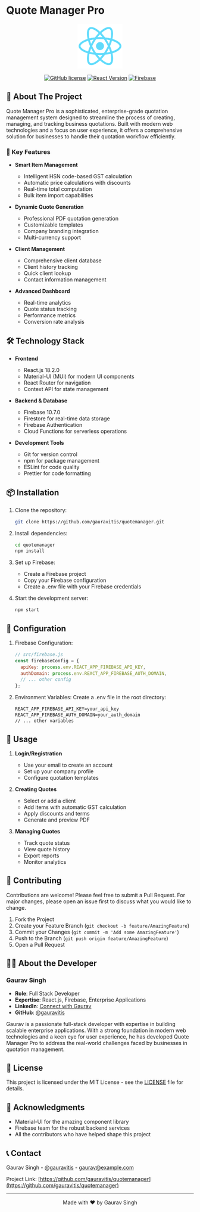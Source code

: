 # Quote Manager Pro

<div align="center">
  <img src="public/logo192.png" alt="Quote Manager Pro Logo" width="120"/>
  
  [![GitHub license](https://img.shields.io/github/license/gauravitis/quotemanager)](https://github.com/gauravitis/quotemanager/blob/master/LICENSE)
  [![React Version](https://img.shields.io/badge/react-18.2.0-blue.svg)](https://reactjs.org/)
  [![Firebase](https://img.shields.io/badge/firebase-10.7.0-orange.svg)](https://firebase.google.com/)
</div>

## 🚀 About The Project

Quote Manager Pro is a sophisticated, enterprise-grade quotation management system designed to streamline the process of creating, managing, and tracking business quotations. Built with modern web technologies and a focus on user experience, it offers a comprehensive solution for businesses to handle their quotation workflow efficiently.

### 🌟 Key Features

- **Smart Item Management**
  - Intelligent HSN code-based GST calculation
  - Automatic price calculations with discounts
  - Real-time total computation
  - Bulk item import capabilities

- **Dynamic Quote Generation**
  - Professional PDF quotation generation
  - Customizable templates
  - Company branding integration
  - Multi-currency support

- **Client Management**
  - Comprehensive client database
  - Client history tracking
  - Quick client lookup
  - Contact information management

- **Advanced Dashboard**
  - Real-time analytics
  - Quote status tracking
  - Performance metrics
  - Conversion rate analysis

## 🛠️ Technology Stack

- **Frontend**
  - React.js 18.2.0
  - Material-UI (MUI) for modern UI components
  - React Router for navigation
  - Context API for state management

- **Backend & Database**
  - Firebase 10.7.0
  - Firestore for real-time data storage
  - Firebase Authentication
  - Cloud Functions for serverless operations

- **Development Tools**
  - Git for version control
  - npm for package management
  - ESLint for code quality
  - Prettier for code formatting

## 📦 Installation

1. Clone the repository:
   ```bash
   git clone https://github.com/gauravitis/quotemanager.git
   ```

2. Install dependencies:
   ```bash
   cd quotemanager
   npm install
   ```

3. Set up Firebase:
   - Create a Firebase project
   - Copy your Firebase configuration
   - Create a .env file with your Firebase credentials

4. Start the development server:
   ```bash
   npm start
   ```

## 🔧 Configuration

1. Firebase Configuration:
   ```javascript
   // src/firebase.js
   const firebaseConfig = {
     apiKey: process.env.REACT_APP_FIREBASE_API_KEY,
     authDomain: process.env.REACT_APP_FIREBASE_AUTH_DOMAIN,
     // ... other config
   };
   ```

2. Environment Variables:
   Create a .env file in the root directory:
   ```
   REACT_APP_FIREBASE_API_KEY=your_api_key
   REACT_APP_FIREBASE_AUTH_DOMAIN=your_auth_domain
   // ... other variables
   ```

## 🚀 Usage

1. **Login/Registration**
   - Use your email to create an account
   - Set up your company profile
   - Configure quotation templates

2. **Creating Quotes**
   - Select or add a client
   - Add items with automatic GST calculation
   - Apply discounts and terms
   - Generate and preview PDF

3. **Managing Quotes**
   - Track quote status
   - View quote history
   - Export reports
   - Monitor analytics

## 🤝 Contributing

Contributions are welcome! Please feel free to submit a Pull Request. For major changes, please open an issue first to discuss what you would like to change.

1. Fork the Project
2. Create your Feature Branch (`git checkout -b feature/AmazingFeature`)
3. Commit your Changes (`git commit -m 'Add some AmazingFeature'`)
4. Push to the Branch (`git push origin feature/AmazingFeature`)
5. Open a Pull Request

## 👨‍💻 About the Developer

### Gaurav Singh
- **Role**: Full Stack Developer
- **Expertise**: React.js, Firebase, Enterprise Applications
- **LinkedIn**: [Connect with Gaurav](https://www.linkedin.com/in/gauravitis/)
- **GitHub**: [@gauravitis](https://github.com/gauravitis)

Gaurav is a passionate full-stack developer with expertise in building scalable enterprise applications. With a strong foundation in modern web technologies and a keen eye for user experience, he has developed Quote Manager Pro to address the real-world challenges faced by businesses in quotation management.

## 📄 License

This project is licensed under the MIT License - see the [LICENSE](LICENSE) file for details.

## 🙏 Acknowledgments

- Material-UI for the amazing component library
- Firebase team for the robust backend services
- All the contributors who have helped shape this project

## 📞 Contact

Gaurav Singh - [@gauravitis](https://twitter.com/gauravitis) - gaurav@example.com

Project Link: [https://github.com/gauravitis/quotemanager](https://github.com/gauravitis/quotemanager)

---
<div align="center">
  Made with ❤️ by Gaurav Singh
</div>
